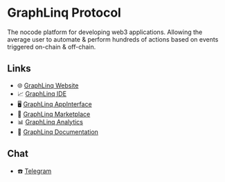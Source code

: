 # GraphLinq Protocol

The nocode platform for developing web3 applications. Allowing the average user to automate & perform hundreds of actions based on events triggered on-chain & off-chain.

## Links

- 🌐 [GraphLinq Website](graphlinq.io)
- 📈 [GraphLinq IDE](ide.graphlinq.io)
- 🖥️ [GraphLinq AppInterface](app.graphlinq.io)
- 🎪 [GraphLinq Marketplace](marketplace.graphlinq.io)
- 📊 [GraphLinq Analytics](analytics.graphlinq.io)
- 📃 [GraphLinq Documentation](docs.graphlinq.io)

## Chat

- ☎️ [Telegram](t.me/graphlinq)
